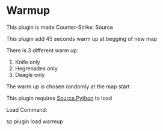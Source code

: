 # Warmup
This plugin is made Counter-Strike: Source

This plugin add 45 seconds warm up at begging of new map

There is 3 different warm up:

1. Knife only
2. Hegrenades only
3. Deagle only

The warm up is chosen randomly at the map start

This plugin requires <a href="https://forums.sourcepython.com/index.php">Source.Python</a> to load

Load Command:

sp plugin load warmup
